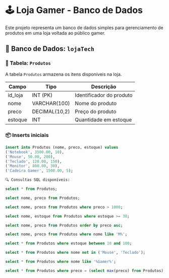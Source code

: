 # 🕹️ Loja Gamer - Banco de Dados

Este projeto representa um banco de dados simples para gerenciamento de produtos em uma loja voltada ao público gamer.

## 📁 Banco de Dados: `lojaTech`

### 🧾 Tabela: `Produtos`

A tabela `Produtos` armazena os itens disponíveis na loja.

| Campo       | Tipo             | Descrição                    |
|-------------|------------------|------------------------------|
| id_loja     | INT (PK)         | Identificador do produto     |
| nome        | VARCHAR(100)     | Nome do produto              |
| preco       | DECIMAL(10,2)    | Preço do produto             |
| estoque     | INT              | Quantidade em estoque        |

### 📦 Inserts iniciais

```sql
insert into Produtos (nome, preco, estoque) values
('Notebook', 3500.00, 10),
('Mouse', 50.00, 200),
('Teclado', 120.00, 150),
('Monitor', 800.00, 30),
('Cadeira Gamer', 1500.00, 5);

🔍 Consultas SQL disponíveis:

select * from Produtos;

select nome, preco from Produtos;

select nome, preco from Produtos where preco > 1000;

select nome, estoque from Produtos where estoque >= 30;

select nome, preco from Produtos order by preco asc;

select nome, preco from Produtos where nome like 'M%';

select * from Produtos where estoque between 10 and 100;

select * from Produtos where nome not in ('Mouse', 'Teclado');

select * from Produtos where nome like '%Gamer%';

select * from Produtos where preco = (select max(preco) from Produtos);
